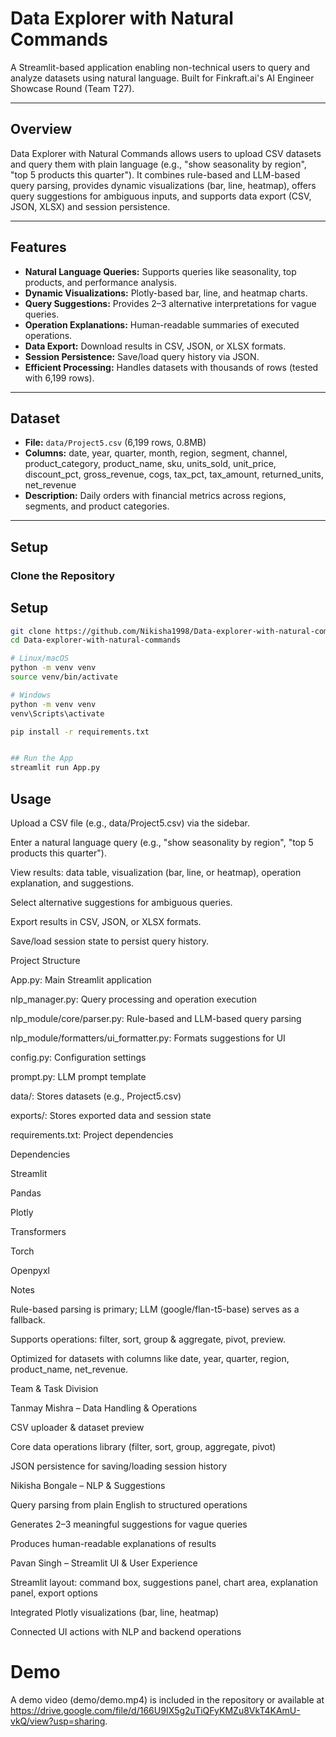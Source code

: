 # Data Explorer with Natural Commands

A Streamlit-based application enabling non-technical users to query and analyze datasets using natural language. Built for Finkraft.ai's AI Engineer Showcase Round (Team T27).

---

## Overview

Data Explorer with Natural Commands allows users to upload CSV datasets and query them with plain language (e.g., "show seasonality by region", "top 5 products this quarter"). It combines rule-based and LLM-based query parsing, provides dynamic visualizations (bar, line, heatmap), offers query suggestions for ambiguous inputs, and supports data export (CSV, JSON, XLSX) and session persistence.

---

## Features

- **Natural Language Queries:** Supports queries like seasonality, top products, and performance analysis.  
- **Dynamic Visualizations:** Plotly-based bar, line, and heatmap charts.  
- **Query Suggestions:** Provides 2–3 alternative interpretations for vague queries.  
- **Operation Explanations:** Human-readable summaries of executed operations.  
- **Data Export:** Download results in CSV, JSON, or XLSX formats.  
- **Session Persistence:** Save/load query history via JSON.  
- **Efficient Processing:** Handles datasets with thousands of rows (tested with 6,199 rows).  

---

## Dataset

- **File:** `data/Project5.csv` (6,199 rows, 0.8MB)  
- **Columns:** date, year, quarter, month, region, segment, channel, product_category, product_name, sku, units_sold, unit_price, discount_pct, gross_revenue, cogs, tax_pct, tax_amount, returned_units, net_revenue  
- **Description:** Daily orders with financial metrics across regions, segments, and product categories.  

---

## Setup

### Clone the Repository
## Setup

```bash
git clone https://github.com/Nikisha1998/Data-explorer-with-natural-commands.git
cd Data-explorer-with-natural-commands

# Linux/macOS
python -m venv venv
source venv/bin/activate

# Windows
python -m venv venv
venv\Scripts\activate

pip install -r requirements.txt


## Run the App
streamlit run App.py

```

## Usage

Upload a CSV file (e.g., data/Project5.csv) via the sidebar.

Enter a natural language query (e.g., "show seasonality by region", "top 5 products this quarter").

View results: data table, visualization (bar, line, or heatmap), operation explanation, and suggestions.

Select alternative suggestions for ambiguous queries.

Export results in CSV, JSON, or XLSX formats.

Save/load session state to persist query history.

Project Structure

App.py: Main Streamlit application

nlp_manager.py: Query processing and operation execution

nlp_module/core/parser.py: Rule-based and LLM-based query parsing

nlp_module/formatters/ui_formatter.py: Formats suggestions for UI

config.py: Configuration settings

prompt.py: LLM prompt template

data/: Stores datasets (e.g., Project5.csv)

exports/: Stores exported data and session state

requirements.txt: Project dependencies

Dependencies

Streamlit

Pandas

Plotly

Transformers

Torch

Openpyxl

Notes

Rule-based parsing is primary; LLM (google/flan-t5-base) serves as a fallback.

Supports operations: filter, sort, group & aggregate, pivot, preview.

Optimized for datasets with columns like date, year, quarter, region, product_name, net_revenue.

Team & Task Division

Tanmay Mishra – Data Handling & Operations

CSV uploader & dataset preview

Core data operations library (filter, sort, group, aggregate, pivot)

JSON persistence for saving/loading session history

Nikisha Bongale – NLP & Suggestions

Query parsing from plain English to structured operations

Generates 2–3 meaningful suggestions for vague queries

Produces human-readable explanations of results

Pavan Singh – Streamlit UI & User Experience

Streamlit layout: command box, suggestions panel, chart area, explanation panel, export options

Integrated Plotly visualizations (bar, line, heatmap)

Connected UI actions with NLP and backend operations


# Demo

A demo video (demo/demo.mp4) is included in the repository or available at <https://drive.google.com/file/d/166U9IX5g2uTiQFyKMZu8VkT4KAmU-vkQ/view?usp=sharing>.
